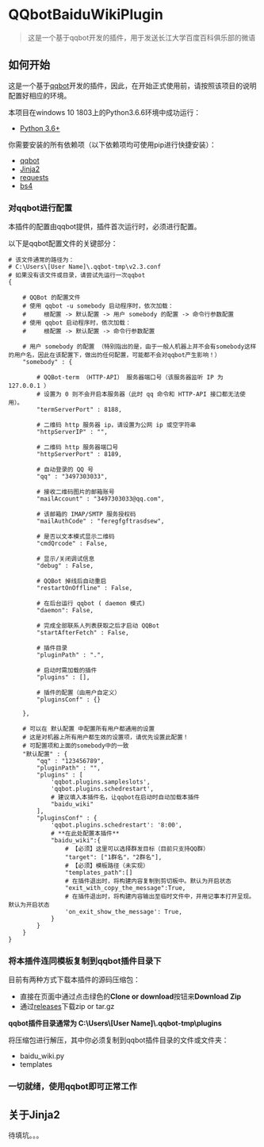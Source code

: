 # QQbotBaiduWikiPlugin
> 这是一个基于qqbot开发的插件，用于发送长江大学百度百科俱乐部的微语

## 如何开始

这是一个基于[qqbot](https://github.com/pandolia/qqbot)开发的插件，因此，在开始正式使用前，请按照该项目的说明配置好相应的环境。

本项目在windows 10 1803上的Python3.6.6环境中成功运行：

* [Python 3.6+](https://www.python.org/)

你需要安装的所有依赖项（以下依赖项均可使用pip进行快捷安装）：

* [qqbot](https://github.com/pandolia/qqbot)
* [Jinja2](http://jinja.pocoo.org/)
* [requests](http://www.python-requests.org/en/master/)
* [bs4](https://beautifulsoup.readthedocs.io/zh_CN/v4.4.0/)

### 对qqbot进行配置

本插件的配置由qqbot提供，插件首次运行时，必须进行配置。

以下是qqbot配置文件的关键部分：

```
# 该文件通常的路径为：
# C:\Users\[User Name]\.qqbot-tmp\v2.3.conf
# 如果没有该文件或目录，请尝试先运行一次qqbot
{

    # QQBot 的配置文件
    # 使用 qqbot -u somebody 启动程序时，依次加载：
    #     根配置 -> 默认配置 -> 用户 somebody 的配置 -> 命令行参数配置
    # 使用 qqbot 启动程序时，依次加载：
    #     根配置 -> 默认配置 -> 命令行参数配置
    
    # 用户 somebody 的配置 （特别指出的是，由于一般人机器上并不会有somebody这样的用户名，因此在该配置下，做出的任何配置，可能都不会对qqbot产生影响！）
    "somebody" : {
        
        # QQBot-term （HTTP-API） 服务器端口号（该服务器监听 IP 为 127.0.0.1 ）
        # 设置为 0 则不会开启本服务器（此时 qq 命令和 HTTP-API 接口都无法使用）。
        "termServerPort" : 8188,
        
        # 二维码 http 服务器 ip，请设置为公网 ip 或空字符串
        "httpServerIP" : "",
        
        # 二维码 http 服务器端口号
        "httpServerPort" : 8189,
        
        # 自动登录的 QQ 号
        "qq" : "3497303033",
        
        # 接收二维码图片的邮箱账号
        "mailAccount" : "3497303033@qq.com",
        
        # 该邮箱的 IMAP/SMTP 服务授权码
        "mailAuthCode" : "feregfgftrasdsew",
        
        # 是否以文本模式显示二维码
        "cmdQrcode" : False,
    
        # 显示/关闭调试信息
        "debug" : False,

        # QQBot 掉线后自动重启
        "restartOnOffline" : False,
        
        # 在后台运行 qqbot ( daemon 模式)
        "daemon": False,
        
        # 完成全部联系人列表获取之后才启动 QQBot 
        "startAfterFetch" : False,
        
        # 插件目录
        "pluginPath" : ".",
        
        # 启动时需加载的插件
        "plugins" : [],
        
        # 插件的配置（由用户自定义）
        "pluginsConf" : {}
    
    },
    
    # 可以在 默认配置 中配置所有用户都通用的设置
    # 这是对机器上所有用户都生效的设置项，请优先设置此配置！
    # 可配置项和上面的somebody中的一致
    "默认配置" : {
        "qq" : "123456789",
        "pluginPath" : "",
        "plugins" : [
            'qqbot.plugins.sampleslots',
            'qqbot.plugins.schedrestart',
            # 建议填入本插件名，让qqbot在启动时自动加载本插件
            "baidu_wiki"  
        ],
	    "pluginsConf" : {
	        'qqbot.plugins.schedrestart': '8:00',
            # **在此处配置本插件**
            "baidu_wiki":{
                # 【必须】这里可以选择群发目标（目前只支持QQ群）
                "target": ["1群名"，"2群名"],
                # 【必须】模板路径（未实现）
                "templates_path":[]
                # 在插件退出时，将构建内容复制到剪切板中。默认为开启状态
                "exit_with_copy_the_message":True,
                # 在插件退出时，将构建内容输出至临时文件中，并用记事本打开呈现。默认为开启状态
                'on_exit_show_the_message': True,
            }
	    }
    }
}

```

### 将本插件连同模板复制到qqbot插件目录下

目前有两种方式下载本插件的源码压缩包：

* 直接在页面中通过点击绿色的**Clone or download**按钮来**Download Zip**
* 通过[releases](https://github.com/LonelySteve/QQbotBaiduWikiPlugin/releases)下载zip or tar.gz

**qqbot插件目录通常为 C:\\Users\\[User Name]\\.qqbot-tmp\\plugins**

将压缩包进行解压，其中你必须复制到qqbot插件目录的文件或文件夹：

* baidu_wiki.py
* templates

### 一切就绪，使用qqbot即可正常工作

## 关于Jinja2

待填坑。。。